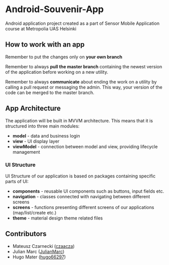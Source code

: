 # Android-Souvenir-App

Android application project created as a part of Sensor Mobile Application course at Metropolia UAS Helsinki

## How to work with an app

Remember to put the changes only on **your own branch**

Remember to always **pull the master branch** containing the newest version of the application before working on a new utility.

Remember to always **communicate** about ending the work on a utility by calling a pull request or messaging the admin. This way, your version of the code can be merged to the master branch.

## App Architecture
The application will be built in MVVM architecture. This means that it is structured into three main modules:
- **model** - data and business login
- **view** - UI display layer
- **viewModel** - connection between model and view, providing lifecycle management

### UI Structure
UI Structure of our application is based on packages containing specific parts of UI:
- **components** - reusable UI components such as buttons, input fields etc.
- **navigation** - classes connected with navigating between different screens
- **screens** - functions presenting different screens of our applications (map/list/create etc.)
- **theme** - material design theme related files

## Contributors
- Mateusz Czarnecki ([czaacza](https://github.com/czaacza))
- Julian Marc ([JulianMarc](https://github.com/JulianMarc))
- Hugo Mater ([hugo66297](https://github.com/hugo66297))
